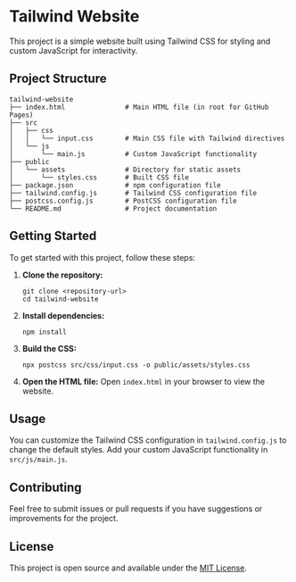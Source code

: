 # Tailwind Website

This project is a simple website built using Tailwind CSS for styling and custom JavaScript for interactivity.

## Project Structure

```
tailwind-website
├── index.html               # Main HTML file (in root for GitHub Pages)
├── src
│   ├── css
│   │   └── input.css        # Main CSS file with Tailwind directives
│   └── js
│       └── main.js          # Custom JavaScript functionality
├── public
│   └── assets               # Directory for static assets
│       └── styles.css       # Built CSS file
├── package.json             # npm configuration file
├── tailwind.config.js       # Tailwind CSS configuration file
├── postcss.config.js        # PostCSS configuration file
└── README.md                # Project documentation
```

## Getting Started

To get started with this project, follow these steps:

1. **Clone the repository:**
   ```
   git clone <repository-url>
   cd tailwind-website
   ```

2. **Install dependencies:**
   ```
   npm install
   ```

3. **Build the CSS:**
   ```
   npx postcss src/css/input.css -o public/assets/styles.css
   ```

4. **Open the HTML file:**
   Open `index.html` in your browser to view the website.

## Usage

You can customize the Tailwind CSS configuration in `tailwind.config.js` to change the default styles. Add your custom JavaScript functionality in `src/js/main.js`.

## Contributing

Feel free to submit issues or pull requests if you have suggestions or improvements for the project.

## License

This project is open source and available under the [MIT License](LICENSE).